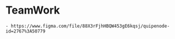 <h1>TeamWork</h1>



    - https://www.figma.com/file/88X3rFjhHBQW453gE6kqsj/quipenode-id=2767%3A50779
